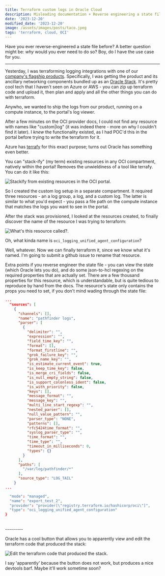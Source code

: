 ```yaml
---
title: Terraform custom logs in Oracle Cloud
description: Misleading documentation + Reverse engineering a state file!
date: '2023-12-20'
modified_date: '2023-12-20'
image: /assets/images/posts/taco.jpeg
tags: 'terraform, cloud, OCI'
---
```


Have you ever reverse-engineered a state file before? A better question might be: _why_ would you ever need to do so? Boy, do I have the use case for you.

-------

Yesterday, I was terraforming logging integrations with one of our [company's flagship products](https://www.sequoiainc.com/pathfinder). Specifically, I was getting the product and its ancillary networking components bundled up as an [Oracle Stack](https://docs.oracle.com/en/cloud/paas/cloud-stack-manager/csmug/oracle-cloud-stack-manager.html#GUID-CE12A1EA-7AB9-4ED2-B63F-553EA9C2CC1D). It's pretty cool tech that I haven't seen on Azure or AWS - you can zip up terraform code and upload it, then plan and apply and all the other things you can do with terraform.
<br />

Anywho, we wanted to ship the logs from our product, running on a compute instance, to the portal's log viewer.
<br />

After a few minutes on the OCI provider docs, I could not find any resource with names like "custom|log" (it was indeed there - more on why I couldn't find it later). I _knew_ the functionality existed, as I had POC'd this in the portal before trying to write the terraform for it.
<br />

Azure has [terrafy](https://techcommunity.microsoft.com/t5/itops-talk-blog/azure-terrafy-import-your-existing-azure-infrastructure-into/ba-p/3357653) for this exact purpose; turns out Oracle has something even better. 
<br />

You can "stack-ify" (my term) existing resources in any OCI compartment, natively within the portal! Removes the unwieldiness of a tool like terrafy. You can do it like this:

![Stackify from existing resources in the OCI portal](/assets/images/oci-stackify-from-resources.png).

So I created the custom log setup in a separate compartment. It required three resources - an a log group, a log, and a custom log. The latter is similar to what you'd expect - you pass a file path on the compute instance that matches the logs you want to see in the portal.
<br />

After the stack was provisioned, I looked at the resources created, to finally discover the name of the resource I was trying to terraform:

![What's this resource called?](/assets/images/oci-logging-resources.png).

Oh, what kinda name is `oci_logging_unified_agent_configuration`?


Well, whatever. Now we can finally terraform it, since we know what it's named. I'm going to submit a github issue to rename that resource.
<br />

Extra points if you reverse engineer the state file - you can view the state (which Oracle lets you do), and do some json-to-hcl regexing on the required properties that are actually set. There are a few thousand properties for this resource, which is understandable, but is quite tedious to reproduce by hand from the docs. The resource's state only contains the props you need to set, if you don't mind wading through the state file:
<br />

```json
...
  "sources": [
    {
      "channels": [],
      "name": "pathfinder logs",
      "parser": [
        {
          "delimiter": "",
          "expression": "",
          "field_time_key": "",
          "format": [],
          "format_firstline": "",
          "grok_failure_key": "",
          "grok_name_key": "",
          "is_estimate_current_event": true,
          "is_keep_time_key": false,
          "is_merge_cri_fields": false,
          "is_null_empty_string": false,
          "is_support_colonless_ident": false,
          "is_with_priority": false,
          "keys": [],
          "message_format": "",
          "message_key": "",
          "multi_line_start_regexp": "",
          "nested_parser": [],
          "null_value_pattern": "",
          "parser_type": "NONE",
          "patterns": [],
          "rfc5424time_format": "",
          "syslog_parser_type": "",
          "time_format": "",
          "time_type": "",
          "timeout_in_milliseconds": 0,
          "types": {}
        }
      ],
      "paths": [
        "/var/log/pathfinder/*"
      ],
      "source_type": "LOG_TAIL"
    }
...

  "mode": "managed",
  "name": "export_test_2",
  "provider": "provider[\"registry.terraform.io/hashicorp/oci\"]",
  "type": "oci_logging_unified_agent_configuration"
}
```
<br />
---------

Oracle has a cool button that allows you to apparently view and edit the terraform code that produced the stack:

![Edit the terraform code that produced the stack](/assets/images/oci-edit-terraform-stack.png).

I say 'apparently' because the button does not work, but produces a nice devtools barf. Maybe it'll work sometime soon?







